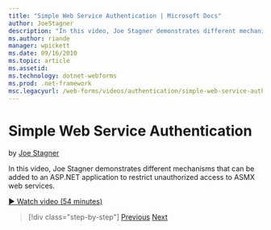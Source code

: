 ```yaml
---
title: "Simple Web Service Authentication | Microsoft Docs"
author: JoeStagner
description: "In this video, Joe Stagner demonstrates different mechanisms that can be added to an ASP.NET application to restrict unauthorized access to ASMX web services..."
ms.author: riande
manager: wpickett
ms.date: 09/16/2010
ms.topic: article
ms.assetid: 
ms.technology: dotnet-webforms
ms.prod: .net-framework
msc.legacyurl: /web-forms/videos/authentication/simple-web-service-authentication
---
```

Simple Web Service Authentication
====================
by [Joe Stagner](https://github.com/JoeStagner)

In this video, Joe Stagner demonstrates different mechanisms that can be added to an ASP.NET application to restrict unauthorized access to ASMX web services.

[&#9654; Watch video (54 minutes)](https://channel9.msdn.com/Blogs/ASP-NET-Site-Videos/simple-web-service-authentication)

>[!div class="step-by-step"]
[Previous](implement-the-registration-verification-pattern.md)
[Next](creating-inactive-users.md)